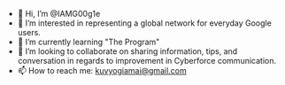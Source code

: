 - 👋 Hi, I’m @IAMG00g1e
- 👀 I’m interested in representing a global network for everyday Google users.
- 🌱 I’m currently learning "The Program"
- 💞️ I’m looking to collaborate on sharing information, tips, and conversation in regards to improvement in Cyberforce communication.
- 📫 How to reach me: kuvyogiamai@gmail.com

<!---
IAMG00g1e/IAMG00g1e is a ✨ special ✨ repository because its `README.md` (this file) appears on your GitHub profile.
You can click the Preview link to take a look at your changes.
--->
